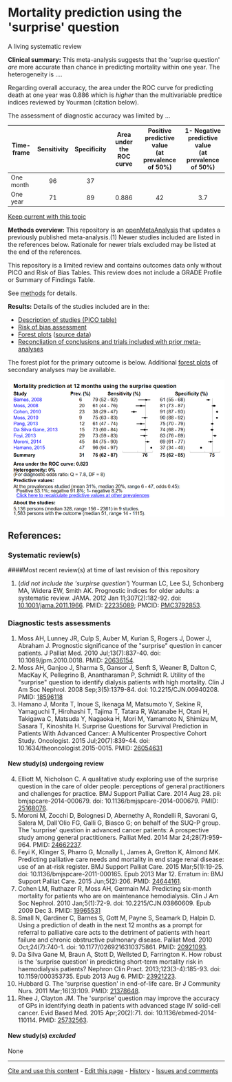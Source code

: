 # Mortality prediction using the 'surprise' question

A living systematic review

**Clinical summary:** This meta-analysis suggests that the 'suprise question' *are* more accurate than chance in predicting mortality within one year. The heterogeneity is ....

Regarding overall accuracy, the area under the ROC curve for predicting death at one year was 0.886 which is *higher* than the multivariable predtice indices reviewed by Yourman (citation below).

The assessment of diagnostic accuracy was limited by ...

Time-frame	| Sensitivity|Specificity| Area under the ROC curve|Positive predictive value</br>(at prevalence of 50%) | 1- Negative predictive value</br>(at prevalence of 50%)
| -------------------------- |:--:|:--:|:-----:|:--:|:--:|
One month	               | 96 | 37 |       |    |   
One year                 | 71 | 89 | 0.886 | 42 | 3.7

[Keep current with this topic](Keep-up.md)

**Methods overview:** This repository is an [openMetaAnalysis](https://openmetaanalysis.github.io/) that updates a previously published meta-analysis.(1) Newer studies included are listed in the references below. Rationale for newer trials excluded may be listed at the end of the references. 

This repository is a limited review and contains outcomes data only without PICO and Risk of Bias Tables.  This review does not include a GRADE Profile or Summary of Findings Table.

See [methods](http://openmetaanalysis.github.io/methods.html) for details.

**Results:** Details of the studies included are in the:
* [Description of studies (PICO table)](../../tree/master/study-details/pico-table.md)
* [Risk of bias assessment](../../tree/master/study-details/risk-of-bias.md)
* [Forest plots](../../tree/master/forest-plots) ([source data](../../tree/master/data))
* [Reconcliation of conclusions and trials included with prior meta-analyses](../../tree/master/reconcilation-tables)

The forest plot for the primary outcome is below. Additional [forest plots](../../tree/master/forest-plots) of secondary analyses may be available. 

![Principle results for diagnostic accuracy](https://raw.githubusercontent.com/openMetaAnalysis/Mortality-prediction-using-the-surprise-question/master/forest-plots/Outcome-Primary.png "Principle results for diagnostic accuracy]")

References:
----------------------------------
### Systematic review(s)
####Most recent review(s) at time of last revision of this repository
1. (*did not include the 'surpirse question'*) Yourman LC, Lee SJ, Schonberg MA, Widera EW, Smith AK. Prognostic indices for older adults: a systematic review. JAMA. 2012 Jan 11;307(2):182-92. doi: [10.1001/jama.2011.1966](http://dx.doi.org/10.1001/jama.2011.1966). PMID: [22235089](http://pubmed.gov/22235089); PMCID: [PMC3792853](http://pubmedcentral.gov/PMC3792853).

### Diagnostic tests assessments
1. Moss AH, Lunney JR, Culp S, Auber M, Kurian S, Rogers J, Dower J, Abraham J.
Prognostic significance of the "surprise" question in cancer patients. J Palliat 
Med. 2010 Jul;13(7):837-40. doi: 10.1089/jpm.2010.0018. PMID: [20636154](http://pubmed.gov/20636154).
2. Moss AH, Ganjoo J, Sharma S, Gansor J, Senft S, Weaner B, Dalton C, MacKay K, 
Pellegrino B, Anantharaman P, Schmidt R. Utility of the "surprise" question to
identify dialysis patients with high mortality. Clin J Am Soc Nephrol. 2008
Sep;3(5):1379-84. doi: 10.2215/CJN.00940208. PMID: [18596118](http://pubmed.gov/18596118)
3. Hamano J, Morita T, Inoue S, Ikenaga M, Matsumoto Y, Sekine R, Yamaguchi T,
Hirohashi T, Tajima T, Tatara R, Watanabe H, Otani H, Takigawa C, Matsuda Y,
Nagaoka H, Mori M, Yamamoto N, Shimizu M, Sasara T, Kinoshita H. Surprise
Questions for Survival Prediction in Patients With Advanced Cancer: A Multicenter
Prospective Cohort Study. Oncologist. 2015 Jul;20(7):839-44. doi:
10.1634/theoncologist.2015-0015. PMID:  [26054631](http://pubmed.gov/26054631)

#### New study(s) undergoing review
4. Elliott M, Nicholson C. A qualitative study exploring use of the surprise
question in the care of older people: perceptions of general practitioners and
challenges for practice. BMJ Support Palliat Care. 2014 Aug 28. pii:
bmjspcare-2014-000679. doi: 10.1136/bmjspcare-2014-000679. PMID: [25168076](http://pubmed.gov/25168076).
5. Moroni M, Zocchi D, Bolognesi D, Abernethy A, Rondelli R, Savorani G, Salera
M, Dall'Olio FG, Galli G, Biasco G; on behalf of the SUQ-P group. The 'surprise' 
question in advanced cancer patients: A prospective study among general
practitioners. Palliat Med. 2014 Mar 24;28(7):959-964. PMID: [24662237](http://pubmed.gov/24662237).
6. Feyi K, Klinger S, Pharro G, Mcnally L, James A, Gretton K, Almond MK.
Predicting palliative care needs and mortality in end stage renal disease: use of
an at-risk register. BMJ Support Palliat Care. 2015 Mar;5(1):19-25. doi:
10.1136/bmjspcare-2011-000165. Epub 2013 Mar 12. Erratum in: BMJ Support Palliat 
Care. 2015 Jun;5(2):206. PMID: [24644161](http://pubmed.gov/24644161).
7. Cohen LM, Ruthazer R, Moss AH, Germain MJ. Predicting six-month mortality for 
patients who are on maintenance hemodialysis. Clin J Am Soc Nephrol. 2010
Jan;5(1):72-9. doi: 10.2215/CJN.03860609. Epub 2009 Dec 3. PMID: [19965531](http://pubmed.gov/19965531)
8. Small N, Gardiner C, Barnes S, Gott M, Payne S, Seamark D, Halpin D. Using a
prediction of death in the next 12 months as a prompt for referral to palliative 
care acts to the detriment of patients with heart failure and chronic obstructive
pulmonary disease. Palliat Med. 2010 Oct;24(7):740-1. doi:
10.1177/0269216310375861. PMID: [20921093](http://pubmed.gov/20921093).
9. Da Silva Gane M, Braun A, Stott D, Wellsted D, Farrington K. How robust is the
'surprise question' in predicting short-term mortality risk in haemodialysis
patients? Nephron Clin Pract. 2013;123(3-4):185-93. doi: 10.1159/000353735. Epub 
2013 Aug 6. PMID: [23921223](http://pubmed.gov/23921223).
10. Hubbard G. The 'surprise question' in end-of-life care. Br J Community Nurs. 
2011 Mar;16(3):109. PMID: [21378648](http://pubmed.gov/21378648).
11. Rhee J, Clayton JM. The 'surprise' question may improve the accuracy of GPs
in identifying death in patients with advanced stage IV solid-cell cancer. Evid
Based Med. 2015 Apr;20(2):71. doi: 10.1136/ebmed-2014-110114. PMID: [25732563](http://pubmed.gov/25732563).

#### New study(s) *excluded* 
None

-------------------------------
[Cite and use this content](https://github.com/openMetaAnalysis/openMetaAnalysis.github.io/blob/master/reusing.MD)  - [Edit this page](../../edit/master/README.md) - [History](../../commits/master/README.md)  - 
[Issues and comments](../../issues?q=is%3Aboth+is%3Aissue)

